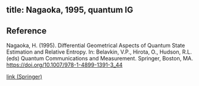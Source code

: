 title: Nagaoka, 1995, quantum IG 
---

## Reference

Nagaoka, H. (1995). Differential Geometrical Aspects of Quantum State Estimation and Relative Entropy. In: Belavkin, V.P., Hirota, O., Hudson, R.L. (eds) Quantum Communications and Measurement. Springer, Boston, MA. https://doi.org/10.1007/978-1-4899-1391-3_44


[link (Springer)](https://link.springer.com/chapter/10.1007/978-1-4899-1391-3_44)
